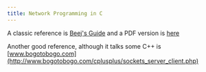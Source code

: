 ```yaml
---
title: Network Programming in C
---
```


A classic reference is [Beej's Guide](http://beej.us/guide/bgnet/html/multi/index.html)
and a PDF version is [here](static/bgnet.pdf)

Another good reference, although it talks some C++ is [www.bogotobogo.com](http://www.bogotobogo.com/cplusplus/sockets_server_client.php)
